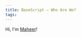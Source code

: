 ```yaml
---
title: BaseScript — Who Are We?
tags:
---
```

Hi, I'm [Maheer](https://www.linkedin.com/in/maheer-huq-1aa3b426b/)! 